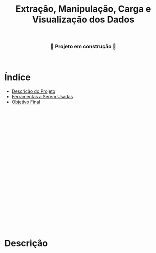 <h1 align="center"> Extração, Manipulação, Carga e Visualização dos Dados </h1>

<br/>

**<h3 align="center"> :construction: Projeto em construção :construction: </h3>**

<br/>

# Índice

* [Descrição do Projeto](#Descrição)
* [Ferramentas a Serem Usadas](#ferramentas)
* [Objetivo Final](#objetivo)

<br/>
<br/>
<br/>
<br/>
<br/>
<br/>
<br/>
<br/>
<br/>
<br/><br/><br/>
<br/>
<br/>
<br/>
<br/>
<br/>
<br/>
<br/>
<br/>
<br/>
<br/>

# Descrição